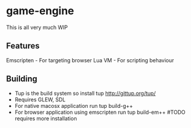 # game-engine

This is all very much WIP

Features
--------
Emscripten - For targeting browser
Lua VM - For scripting behaviour

Building
------------
- Tup is the build system so install tup http://gittup.org/tup/
- Requires GLEW, SDL
- For native macosx application run tup build-g++
- For browser application using emscripten run tup build-em++ #TODO requires more installation
